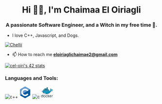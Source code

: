 <h1 align="center"> Hi  🧙‍♀️, I'm Chaimaa El Oiriagli </h1>
<h3 align="center"> A passionate Software Engineer, and a Witch in my free time 🤫.</h3>

* I love C++, Javascript, and Dogs.

<p align="left"> <a href="https://github.com/ryo-ma/github-profile-trophy"><img src="https://github-profile-trophy.vercel.app/?username=Chellii" alt="Chellii" /></a> </p>

- 📫 How to reach me **eloiriaglichaimae2@gmail.com**

<a href="https://profile.intra.42.fr/users/cel-oiri"><img src="https://badge.mediaplus.ma/darkblue/cel-oiri" alt="cel-oiri's 42 stats" /></a>
<h3 align="left">Languages and Tools:</h3>

<p align="left"> 
    <img src="https://upload.wikimedia.org/wikipedia/commons/1/18/ISO_C%2B%2B_Logo.svg" alt="c++" width="60" height="60"/> 
    <img src="https://raw.githubusercontent.com/devicons/devicon/master/icons/c/c-original.svg" alt="c" width="40" height="40"/>
    <img src="https://upload.wikimedia.org/wikipedia/commons/thumb/9/99/Unofficial_JavaScript_logo_2.svg/1024px-Unofficial_JavaScript_logo_2.svg.png" alt="c" width="40" height="40"/>
    <img src="https://raw.githubusercontent.com/devicons/devicon/master/icons/docker/docker-original-wordmark.svg" alt="docker" width="40" height="40"/>
</p>

